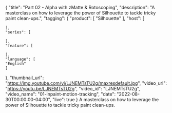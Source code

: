 {
  "title": "Part 02 - Alpha with zMatte & Rotoscoping",
  "description": "A masterclass on how to leverage the power of Silhouette to tackle tricky paint clean-ups.",
  "tagging": {
    "product": [
      "Silhouette"
    ],
    "host": [
   
    ],
    "series": [
   
    ],
    "feature": [

    ],
    "language": [
	"English"
    ]
  },
  "thumbnail_url": "https://img.youtube.com/vi/LJNEMTsTU2g/maxresdefault.jpg",
  "video_url": "https://youtu.be/LJNEMTsTU2g",
  "video_id": "LJNEMTsTU2g",
  "video_name": "01-inpaint-motion-tracking",
  "date": "2022-08-30T00:00:00-04:00",
  "live": true
}
A masterclass on how to leverage the power of Silhouette to tackle tricky paint clean-ups.
